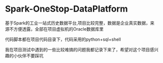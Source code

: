 # Spark-OneStop-DataPlatform
基于Spark的工业一站式历史数据平台,项目比较完整，数据是企业真实数据，来源不方便透露，全部在项目虚拟机的Oracle数据库里

代码脚本都在项目代码目录下，代码采用的python+sql+shell

我在项目测试中遇到的一些比较难搞的问题我都记录下来了，希望对这个项目感兴趣的小伙伴不要踩坑
